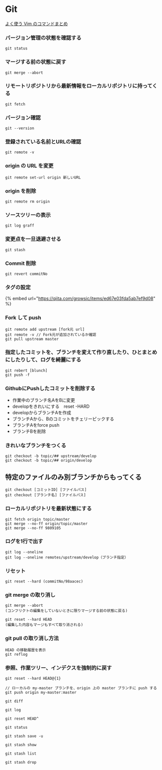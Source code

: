 # Git

[よく使う Vim のコマンドまとめ](https://qiita.com/hide/items/5bfe5b322872c61a6896)

### バージョン管理の状態を確認する

`git status`

### マージする前の状態に戻す

`git merge --abort`

### リモートリポジトリから最新情報をローカルリポジトリに持ってくる

`git fetch`

### バージョン確認

`git --version`

### 登録されている名前とURLの確認

`git remote -v`

### origin の URL を変更

`git remote set-url origin 新しいURL`

### origin を削除

`git remote rm origin`

### ソースツリーの表示

`git log graff`

### 変更点を一旦退避させる

`git stash`

### Commit 削除

`git revert commitNo`

### タグの設定

{% embed url="https://qiita.com/growsic/items/ed67e03fda5ab7ef9d08" %}



### Fork して push

```text
git remote add upstream [fork元 url]
git remote -v // Fork元が追加されているか確認
git pull upstream master
```

### 指定したコミットを、ブランチを変えて作り直したり、ひとまとめにしたりして、ログを綺麗にする

```text
git rebert [blunch]
git push -f
```

### GithubにPushしたコミットを削除する

* 作業中のブランチ名AをBに変更
* developをきれいにする　reset -HARD
* developからブランチAを作成
* ブランチAから、Bのコミットをチェリーピックする
* ブランチAをforce push
* ブランチBを削除

### きれいなブランチをつくる

```text
git checkout -b topic/## upstream/develop
git checkout -b topic/## origin/develop
```

## **特定のファイルのみ別ブランチからもってくる**

```text
git checkout [コミットID] [ファイルパス]
git checkout [ブランチ名] [ファイルパス]
```

### ローカルリポジトリを最新状態にする

```text
git fetch origin topic/master
git merge --no-ff origin/topic/master
git merge --no-ff 9809105
```

### ログを1行で出す

```text
git log --oneline
git log --oneline remotes/upstream/develop（ブランチ指定）
```

### リセット

```text
git reset --hard (commitNo/98aacec)
```

### git merge の取り消し

```text
git merge --abort
(コンフリクトの編集をしていないときに限りマージする前の状態に戻る)

git reset --hard HEAD
(編集した内容もマージもすべて取り消される)
```

### git pull の取り消し方法

```text
HEAD の移動履歴を表示
git reflog
```

### 参照、作業ツリー、インデクスを強制的に戻す

```text
git reset --hard HEAD@{1}

// ローカルの my-master ブランチを、origin 上の master ブランチに push する
git push origin my-master:master
```

`git diff` 

`git log` 

`git reset HEAD^` 

`git status` 

`git stash save -u` 

`git stash show` 

`git stash list`

`git stash drop`

